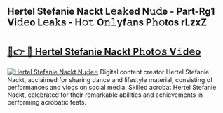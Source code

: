 ## Hertel Stefanie Nackt L𝚎a𝚔ed N𝚞𝚍e - Part-Rg1 Vi𝚍𝚎o L𝚎a𝚔s - H𝚘𝚝 O𝚗𝚕yf𝚊ns P𝚑𝚘tos rLzxZ

# <h2><a href="http://kf9ho39.oniu.top/?m=Hertel+Stefanie+Nackt">🔗👉 🔴 Hertel Stefanie Nackt P𝚑ot𝚘𝚜 V𝚒d𝚎o</a></h2>

[![Hertel Stefanie Nackt Nu𝚍e𝚜](https://i.imgur.com/0qMVB7G.gif)](http://kf9ho39.oniu.top/?m=Hertel+Stefanie+Nackt)
Digital content creator Hertel Stefanie Nackt, acclaimed for sharing dance and lifestyle material, consisting of performances and vlogs on social media. Skilled acrobat Hertel Stefanie Nackt, celebrated for their remarkable abilities and achievements in performing acrobatic feats.  
